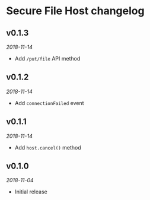 # Secure File Host changelog

## v0.1.3
_2018-11-14_

 * Add `/put/file` API method

## v0.1.2
_2018-11-14_

 * Add `connectionFailed` event

## v0.1.1
_2018-11-14_

 * Add `host.cancel()` method

## v0.1.0
_2018-11-04_

 * Initial release
